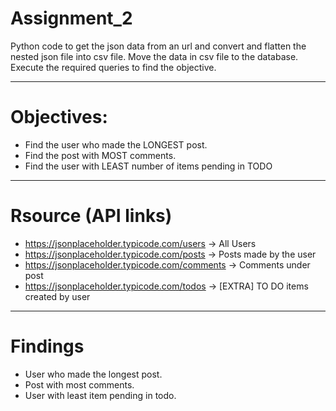 # Assignment_2
Python code to get the json data from an url and convert and flatten the nested json file into csv file.
Move the data in csv file to the database.
Execute the required queries to find the objective.

-------------------------------------------------------------------------------------------------------

# Objectives:
- Find the user who made the LONGEST post.
- Find the post with MOST comments.
- Find the user with LEAST number of items pending in TODO

--------------------------------------------------------------------------------------------------------

# Rsource (API links)
- https://jsonplaceholder.typicode.com/users -> All Users
- https://jsonplaceholder.typicode.com/posts -> Posts made by the user
- https://jsonplaceholder.typicode.com/comments -> Comments under post
- https://jsonplaceholder.typicode.com/todos -> [EXTRA] TO DO items created by user

--------------------------------------------------------------------------------------------------------

# Findings
- User who made the longest post.
- Post with most comments.
- User with least item pending in todo.
